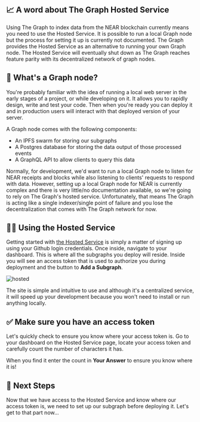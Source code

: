 ## 📈 A word about The Graph Hosted Service

Using The Graph to index data from the NEAR blockchain currently means you need to use the Hosted Service. It is possible to run a local Graph node but the process for setting it up is currently not documented. The Graph provides the Hosted Service as an alternative to running your own Graph node. The Hosted Service will eventually shut down as The Graph reaches feature parity with its decentralized network of graph nodes.

## 🤔 What's a Graph node?

You're probably familiar with the idea of running a local web server in the early stages of a project, or while developing on it. It allows you to rapidly design, write and test your code. Then when you're ready you can deploy it and in production users will interact with that deployed version of your server.

A Graph node comes with the following components:

- An IPFS swarm for storing our subgraphs
- A Postgres database for storing the data output of those processed events
- A GraphQL API to allow clients to query this data

Normally, for development, we'd want to run a local Graph node to listen for NEAR receipts and blocks while also listening to clients' requests to respond with data. However, setting up a local Graph node for NEAR is currently complex and there is very little/no documentation available, so we're going to rely on The Graph's hosted service. Unfortunately, that means The Graph is acting like a single indexer/single point of failure and you lose the decentralization that comes with The Graph network for now.

## 👨‍💻 Using the Hosted Service

Getting started with [the Hosted Service](https://thegraph.com/hosted-service/) is simply a matter of signing up using your Github login credentials. Once inside, navigate to your dashboard. This is where all the subgraphs you deploy will reside. Inside you will see an access token that is used to authorize you during deployment and the button to **Add a Subgraph**.

![hosted](https://raw.githubusercontent.com/figment-networks/learn-web3-dapp/main/markdown/__images__/the-graph-near/hosted-01.png?raw=true)

The site is simple and intuitive to use and although it's a centralized service, it will speed up your development because you won't need to install or run anything locally.

## ✅ Make sure you have an access token

Let's quickly check to ensure you know where your access token is. Go to your dashboard on the Hosted Service page, locate your access token and carefully count the number of characters it has.

When you find it enter the count in **Your Answer** to ensure you know where it is!

## 👣 Next Steps

Now that we have access to the Hosted Service and know where our access token is, we need to set up our subgraph before deploying it. Let's get to that part now...
